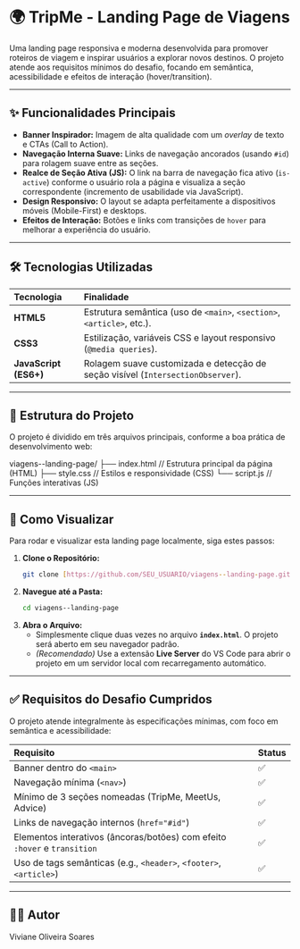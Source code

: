 # 🌍 TripMe - Landing Page de Viagens

Uma landing page responsiva e moderna desenvolvida para promover roteiros de viagem e inspirar usuários a explorar novos destinos. O projeto atende aos requisitos mínimos do desafio, focando em semântica, acessibilidade e efeitos de interação (hover/transition).

---

## ✨ Funcionalidades Principais

* **Banner Inspirador:** Imagem de alta qualidade com um *overlay* de texto e CTAs (Call to Action).
* **Navegação Interna Suave:** Links de navegação ancorados (usando `#id`) para rolagem suave entre as seções.
* **Realce de Seção Ativa (JS):** O link na barra de navegação fica ativo (`is-active`) conforme o usuário rola a página e visualiza a seção correspondente (incremento de usabilidade via JavaScript).
* **Design Responsivo:** O layout se adapta perfeitamente a dispositivos móveis (Mobile-First) e desktops.
* **Efeitos de Interação:** Botões e links com transições de `hover` para melhorar a experiência do usuário.

---

## 🛠️ Tecnologias Utilizadas

| Tecnologia | Finalidade |
| :--- | :--- |
| **HTML5** | Estrutura semântica (uso de `<main>`, `<section>`, `<article>`, etc.). |
| **CSS3** | Estilização, variáveis CSS e layout responsivo (`@media queries`). |
| **JavaScript (ES6+)** | Rolagem suave customizada e detecção de seção visível (`IntersectionObserver`). |

---

## 📂 Estrutura do Projeto

O projeto é dividido em três arquivos principais, conforme a boa prática de desenvolvimento web:

viagens--landing-page/
├── index.html       // Estrutura principal da página (HTML)
├── style.css        // Estilos e responsividade (CSS)
└── script.js        // Funções interativas (JS)

---

## 🚀 Como Visualizar

Para rodar e visualizar esta landing page localmente, siga estes passos:

1.  **Clone o Repositório:**
    ```bash
    git clone [https://github.com/SEU_USUARIO/viagens--landing-page.git](https://github.com/SEU_USUARIO/viagens--landing-page.git)
    ```
2.  **Navegue até a Pasta:**
    ```bash
    cd viagens--landing-page
    ```
3.  **Abra o Arquivo:**
    * Simplesmente clique duas vezes no arquivo **`index.html`**. O projeto será aberto em seu navegador padrão.
    * *(Recomendado)* Use a extensão **Live Server** do VS Code para abrir o projeto em um servidor local com recarregamento automático.

---

## ✅ Requisitos do Desafio Cumpridos

O projeto atende integralmente às especificações mínimas, com foco em semântica e acessibilidade:

| Requisito | Status |
| :--- | :--- |
| Banner dentro do `<main>` | ✅ |
| Navegação mínima (`<nav>`) | ✅ |
| Mínimo de 3 seções nomeadas (TripMe, MeetUs, Advice) | ✅ |
| Links de navegação internos (`href="#id"`) | ✅ |
| Elementos interativos (âncoras/botões) com efeito `:hover` e `transition` | ✅ |
| Uso de tags semânticas (e.g., `<header>`, `<footer>`, `<article>`) | ✅ |

---

## 👨‍💻 Autor

Viviane Oliveira Soares